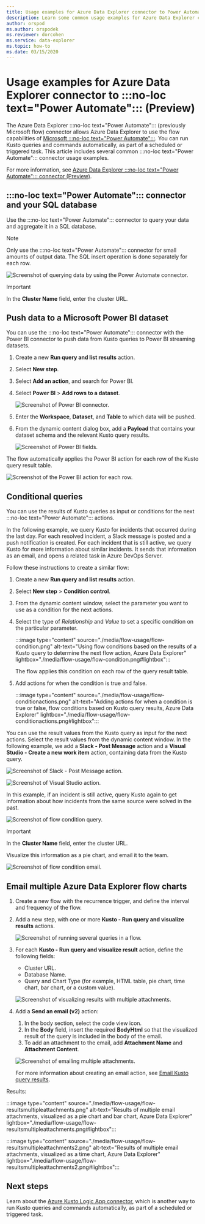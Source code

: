 ```yaml
---
title: Usage examples for Azure Data Explorer connector to Power Automate (Preview) 
description: Learn some common usage examples for Azure Data Explorer connector to Power Automate.
author: orspod
ms.author: orspodek
ms.reviewer: dorcohen
ms.service: data-explorer
ms.topic: how-to
ms.date: 03/15/2020
---
```


# Usage examples for Azure Data Explorer connector to :::no-loc text="Power Automate"::: (Preview)

The Azure Data Explorer :::no-loc text="Power Automate"::: (previously Microsoft flow) connector allows Azure Data Explorer to use the flow capabilities of [Microsoft :::no-loc text="Power Automate":::](https://flow.microsoft.com/). You can run Kusto queries and commands automatically, as part of a scheduled or triggered task. This article includes several common :::no-loc text="Power Automate"::: connector usage examples.

For more information, see [Azure Data Explorer :::no-loc text="Power Automate"::: connector (Preview)](flow.md).

## :::no-loc text="Power Automate"::: connector and your SQL database

Use the :::no-loc text="Power Automate"::: connector to query your data and aggregate it in a SQL database.

> [!Note]
> Only use the :::no-loc text="Power Automate"::: connector for small amounts of output data. The SQL insert operation is done separately for each row. 

![Screenshot of querying data by using the Power Automate connector.](./media/flow-usage/flow-sqlexample.png)

> [!IMPORTANT]
> In the **Cluster Name** field, enter the cluster URL.

## Push data to a Microsoft Power BI dataset

You can use the :::no-loc text="Power Automate"::: connector with the Power BI connector to push data from Kusto queries to Power BI streaming datasets.

1. Create a new **Run query and list results** action.
1. Select **New step**.
1. Select **Add an action**, and search for Power BI.
1. Select **Power BI** > **Add rows to a dataset**. 

    ![Screenshot of Power BI connector.](./media/flow-usage/flow-powerbiconnector.png)

1. Enter the **Workspace**, **Dataset**, and **Table** to which data will be pushed.
1. From the dynamic content dialog box, add a **Payload** that contains your dataset schema and the relevant Kusto query results.

    ![Screenshot of Power BI fields.](./media/flow-usage/flow-powerbifields.png)

The flow automatically applies the Power BI action for each row of the Kusto query result table. 

![Screenshot of the Power BI action for each row.](./media/flow-usage/flow-powerbiforeach.png)

## Conditional queries

You can use the results of Kusto queries as input or conditions for the next :::no-loc text="Power Automate"::: actions.

In the following example, we query Kusto for incidents that occurred during the last day. For each resolved incident, a Slack message is posted and a push notification is created.
For each incident that is still active, we query Kusto for more information about similar incidents. It sends that information as an email, and opens a related task in Azure DevOps Server.

Follow these instructions to create a similar flow:

1. Create a new **Run query and list results** action.
1. Select **New step** > **Condition control**.
1. From the dynamic content window, select the parameter you want to use as a condition for the next actions.
1. Select the type of *Relationship* and *Value* to set a specific condition on the particular parameter.

    :::image type="content" source="./media/flow-usage/flow-condition.png" alt-text="Using flow conditions based on the results of a Kusto query to determine the next flow action, Azure Data Explorer" lightbox="./media/flow-usage/flow-condition.png#lightbox":::

    The flow applies this condition on each row of the query result table.
1. Add actions for when the condition is true and false.

    :::image type="content" source="./media/flow-usage/flow-conditionactions.png" alt-text="Adding actions for when a condition is true or false, flow conditions based on Kusto query results, Azure Data Explorer" lightbox="./media/flow-usage/flow-conditionactions.png#lightbox":::

You can use the result values from the Kusto query as input for the next actions. Select the result values from the dynamic content window.
In the following example, we add a **Slack - Post Message** action and a **Visual Studio - Create a new work item** action, containing data from the Kusto query.

![Screenshot of Slack - Post Message action.](./media/flow-usage/flow-slack.png)

![Screenshot of Visual Studio action.](./media/flow-usage/flow-visualstudio.png)

In this example, if an incident is still active, query Kusto again to get information about how incidents from the same source were solved in the past.

![Screenshot of flow condition query.](./media/flow-usage/flow-conditionquery.png)

> [!IMPORTANT]
> In the **Cluster Name** field, enter the cluster URL.

Visualize this information as a pie chart, and email it to the team.

![Screenshot of flow condition email.](./media/flow-usage/flow-conditionemail.png)

## Email multiple Azure Data Explorer flow charts

1. Create a new flow with the recurrence trigger, and define the interval and frequency of the flow. 
1. Add a new step, with one or more **Kusto - Run query and visualize results** actions. 

    ![Screenshot of running several queries in a flow.](./media/flow-usage/flow-severalqueries.png)

1. For each **Kusto - Run query and visualize result** action, define the following fields:
    * Cluster URL.
    * Database Name.
    * Query and Chart Type (for example, HTML table, pie chart, time chart, bar chart, or a custom value).

    ![Screenshot of visualizing results with multiple attachments.](./media/flow-usage/flow-visualizeresultsmultipleattachments.png)

1. Add a **Send an email (v2)** action: 
    1. In the body section, select the code view icon.
    1. In the **Body** field, insert the required **BodyHtml** so that the visualized result of the query is included in the body of the email.
    1. To add an attachment to the email, add **Attachment Name** and **Attachment Content**.
    
    ![Screenshot of emailing multiple attachments.](./media/flow-usage/flow-email-multiple-attachments.png)

    For more information about creating an email action, see [Email Kusto query results](flow.md#email-kusto-query-results). 

Results:

:::image type="content" source="./media/flow-usage/flow-resultsmultipleattachments.png" alt-text="Results of multiple email attachments, visualized as a pie chart and bar chart, Azure Data Explorer" lightbox="./media/flow-usage/flow-resultsmultipleattachments.png#lightbox":::

:::image type="content" source="./media/flow-usage/flow-resultsmultipleattachments2.png" alt-text="Results of multiple email attachments, visualized as a time chart, Azure Data Explorer" lightbox="./media/flow-usage/flow-resultsmultipleattachments2.png#lightbox":::

## Next steps

Learn about the [Azure Kusto Logic App connector](kusto/tools/logicapps.md), which is another way to run Kusto queries and commands automatically, as part of a scheduled or triggered task.
